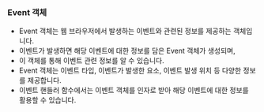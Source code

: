 ### Event 객체

- Event 객체는 웹 브라우저에서 발생하는 이벤트와 관련된 정보를 제공하는 객체입니다.
- 이벤트가 발생하면 해당 이벤트에 대한 정보를 담은 Event 객체가 생성되며,
- 이 객체를 통해 이벤트 관련 정보를 알 수 있습니다.
- Event 객체는 이벤트 타입, 이벤트가 발생한 요소, 이벤트 발생 위치 등 다양한 정보를 제공합니다.
- 이벤트 핸들러 함수에서는 이벤트 객체를 인자로 받아 해당 이벤트에 대한 정보를 활용할 수 있습니다.
